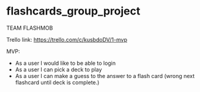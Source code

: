 flashcards_group_project
========================

TEAM FLASHMOB

Trello link: https://trello.com/c/kusbdoDV/1-mvp

MVP:

- As a user I would like to be able to login
- As a user I can pick a deck to play
- As a user I can make a guess to the answer to a flash card (wrong next flashcard until deck is complete.) 

